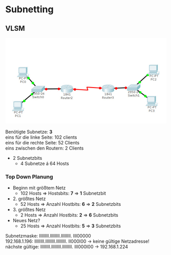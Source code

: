 # Subnetting
## VLSM
![Packettracer](Material/2017_01_31_pt.jpg "PT")  

Benötigte Subnetze: **3**  
eins für die linke Seite: 102 clients  
eins für die rechte Seite: 52 Clients  
eins zwischen den Routern: 2 Clients
- 2 Subnetzbits
  - 4 Subnetze á 64 Hosts

### Top Down Planung
- Beginn mit größtem Netz
  - 102 Hosts => Hostsbits: **7** => **1** Subnetzbit
- 2\. größtes Netz
  - 52 Hosts => Anzahl Hostbits: **6** => **2** Subnetzbits
- 3\. größtes Netz
  - 2 Hosts => Anzahl Hostbits: **2** => **6** Subnetzbits
- Neues Netz?
  - 25 Hosts => Anzahl Hostbits: **5** => **3** Subnetzbits

Subnetzmaske:     IIIIIIII.IIIIIIII.IIIIIIII. III00000  
192.168.1.196:    IIIIIIII.IIIIIIII.IIIIIIII. II000I00 -> keine gültige Netzadresse!  
nächste gültige:  IIIIIIII.IIIIIIII.IIIIIIII. III000I00 -> 192.168.1.224  
